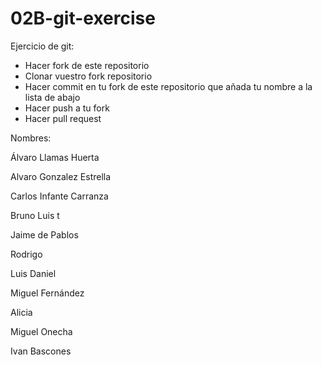 # 02B-git-exercise

Ejercicio de git:

* Hacer fork de este repositorio
* Clonar vuestro fork repositorio
* Hacer commit en tu fork de este repositorio
que añada tu nombre a la lista de abajo
* Hacer push a tu fork
* Hacer pull request

Nombres:

Álvaro Llamas Huerta

Alvaro Gonzalez Estrella

Carlos Infante Carranza

Bruno Luis t

Jaime de Pablos 

Rodrigo

Luis Daniel

Miguel Fernández 

Alicia

Miguel Onecha

Ivan Bascones

